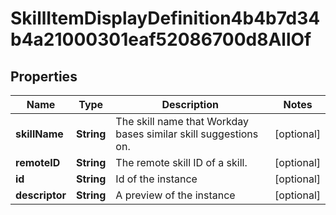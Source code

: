 

# SkillItemDisplayDefinition4b4b7d34b4a21000301eaf52086700d8AllOf


## Properties

| Name | Type | Description | Notes |
|------------ | ------------- | ------------- | -------------|
|**skillName** | **String** | The skill name that Workday bases similar skill suggestions on. |  [optional] |
|**remoteID** | **String** | The remote skill ID of a skill. |  [optional] |
|**id** | **String** | Id of the instance |  [optional] |
|**descriptor** | **String** | A preview of the instance |  [optional] |



